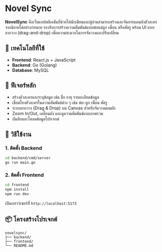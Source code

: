 # Novel Sync

**NovelSync** คือเว็บแอปพลิเคชันที่ช่วยให้นักเขียนและผู้อ่านสามารถสร้างและจัดการแผนผังตัวละครจากนิยายได้อย่างง่ายดาย รองรับการสร้างความสัมพันธ์แบบพ่อแม่ลูก เพื่อน หรือศัตรู พร้อม UI แบบลากวาง (drag-and-drop) เพื่อความสะดวกในการจัดวางและปรับเปลี่ยน

## 🔧 เทคโนโลยีที่ใช้

* **Frontend**: React.js + JavaScript
* **Backend**: Go (Golang)
* **Database**: MySQL

## 🧩 ฟีเจอร์หลัก

* สร้างตัวละครและระบุข้อมูล เช่น ชื่อ อายุ รายละเอียดข้อมูล
* เชื่อมโยงตัวละครในความสัมพันธ์ต่าง ๆ เช่น พ่อ-ลูก เพื่อน ศัตรู
* ระบบลากวาง (Drag & Drop) บน Canvas สำหรับจัดวางแผนผัง
* Zoom In/Out, เคลื่อนผัง และดูความสัมพันธ์แบบภาพรวม
* บันทึกและโหลดข้อมูลโปรเจกต์

## 🚀 วิธีใช้งาน

### 1. ติดตั้ง Backend

```bash
cd backend/cmd/server
go run main.go
```

### 2. ติดตั้ง Frontend

```bash
cd frontend
npm install
npm run dev
```

เปิดเบราว์เซอร์ที่ `http://localhost:5173`

## 📦 โครงสร้างโปรเจกต์

```
novelsync/
├── backend/         
├── frontend/        
└── README.md
```

